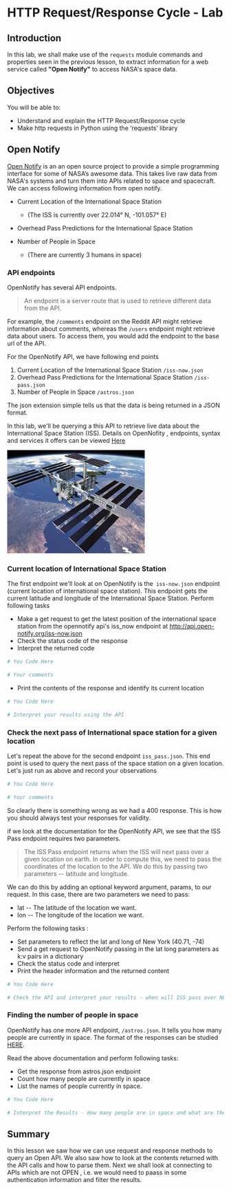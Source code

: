 
# HTTP Request/Response Cycle - Lab

## Introduction 

In this lab, we shall make use of the `requests` module commands and properties seen in the previous lesson, to extract information for a web service called **"Open Notify"** to access NASA's space data. 

## Objectives

You will be able to:

* Understand and explain the HTTP Request/Response cycle
* Make http requests in Python using the ‘requests’ library

## Open Notify 

[Open Notify](http://open-notify.org/)  is an an open source project to provide a simple programming interface for some of NASA’s awesome data. This takes live raw data from NASA's systems and turn them into APIs related to space and spacecraft. We can access following information from open notify. 

* Current Location of the International Space Station

    * (The ISS is currently over 22.014° N, -101.057° E)

* Overhead Pass Predictions for the International Space Station

* Number of People in Space

    * (There are currently 3 humans in space)
    
### API endpoints

OpenNotify has several API endpoints. 
>An endpoint is a server route that is used to retrieve different data from the API. 

For example, the `/comments` endpoint on the Reddit API might retrieve information about comments, whereas the `/users` endpoint might retrieve data about users. To access them, you would add the endpoint to the base url of the API.

For the OpenNotify API, we have following end points 

1. Current Location of the International Space Station `/iss-now.json`
2. Overhead Pass Predictions for the International Space Station `/iss-pass.json`    
3. Number of People in Space `/astros.json`

The json extension simple tells us that the data is being returned in a JSON format.

In this lab, we'll be querying a this API to retrieve live data about the International Space Station (ISS). Details on OpenNofity , endpoints, syntax and services it offers can be viewed [Here](http://open-notify.org/Open-Notify-API/)

![](iss.jpg)



### Current location of International Space Station

The first endpoint we'll look at on OpenNotify is the` iss-now.json` endpoint (current location of international space station). This endpoint gets the current latitude and longitude of the International Space Station.  Perform following tasks 
* Make a get request to get the latest position of the international space station from the opennotify api's iss_now endpoint at http://api.open-notify.org/iss-now.json
* Check the status code of the response
* Interpret the returned code


```python
# You Code Here
```


```python
# Your comments 
```

* Print the contents of the response and identify its current location


```python
# You Code Here
```


```python
# Interpret your results using the API
```

### Check the next pass of International space station for a given location

Let's repeat the above for the second endpoint `iss_pass.json`. This end point is used to query the next pass of the space station on a given location. Let's just run as above and record your observations


```python
# You Code Here
```


```python
# Your comments 
```

So clearly there is something wrong as we had a 400 response. This is how you should always test your responses for validity. 

if we look at the documentation for the OpenNotify API, we see that the ISS Pass endpoint requires two parameters.

> The ISS Pass endpoint returns when the ISS will next pass over a given location on earth. In order to compute this, we need to pass the coordinates of the location to the API. We do this by passing two parameters -- latitude and longitude.

We can do this by adding an optional keyword argument, params, to our request. In this case, there are two parameters we need to pass:

* lat -- The latitude of the location we want.
* lon -- The longitude of the location we want.

Perform the following tasks :
* Set parameters to reflect the lat and long of New York  (40.71, -74)
* Send a get request to OpenNotify passing in the lat long parameters as k:v pairs in a dictionary
* Check the status code and interpret
* Print the header information and the returned content


```python
# You Code Here
```


```python
# Check the API and interpret your results - when will ISS pass over NEW York next ?
```

### Finding the number of people in space

OpenNotify has one more API endpoint, `/astros.json`. It tells you how many people are currently in space. The format of the responses can be studied [HERE](http://open-notify.org/Open-Notify-API/People-In-Space/).

Read the above documentation and perform following tasks:

* Get the response from astros.json endpoint
* Count how many people are currently in space
* List the names of people currently in space.


```python
# You Code Here
```


```python
# Interpret the Results - How many people are in space and what are their names 
```

## Summary 

In this lesson we saw how we can use request and response methods to query an Open API. We also saw how to look at the contents returned with the API calls and how to parse them. Next we shall look at connecting to APIs which are not OPEN , i.e. we would need to paass in some authentication information and filter the results. 
